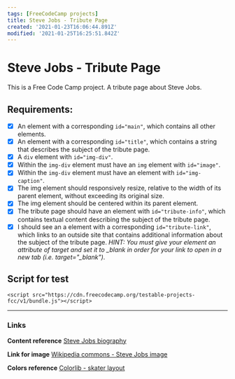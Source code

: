 ```yaml
---
tags: [FreeCodeCamp projects]
title: Steve Jobs - Tribute Page
created: '2021-01-23T16:06:44.891Z'
modified: '2021-01-25T16:25:51.842Z'
---
```


# Steve Jobs - Tribute Page

This is a Free Code Camp project. A tribute page about Steve Jobs.

## Requirements:
- [x] An element with a corresponding `id="main"`, which contains all other elements.
- [x] An element with a corresponding `id="title"`, which contains a string that describes the subject of the tribute page.
- [x] A `div` element with `id="img-div"`.
- [x] Within the `img-div` element must have an `img` element with `id="image"`.
- [x] Within the `img-div` element must have an element with `id="img-caption"`.
- [x] The img element should responsively resize, relative to the width of its parent element, without exceeding its original size.
- [x] The img element should be centered within its parent element.
- [x] The tribute page should have an element with `id="tribute-info"`, which contains textual content describing the subject of the tribute page.
- [x] I should see an a element with a corresponding `id="tribute-link"`, which links to an outside site that contains additional information about the subject of the tribute page. *HINT: You must give your element an attribute of target and set it to _blank in order for your link to open in a new tab (i.e. target="_blank")*.

## Script for test

`<script src="https://cdn.freecodecamp.org/testable-projects-fcc/v1/bundle.js"></script>`

***

### Links
**Content reference**
[Steve Jobs biography](https://www.biography.com/business-figure/steve-jobs)

**Link for image**
[Wikipedia commons - Steve Jobs image](https://commons.wikimedia.org/wiki/File:Steve_Jobs_1955-2011_(6216457030).png)

**Colors reference**
[Colorlib - skater layout](https://colorlib.com/preview/#skater)
